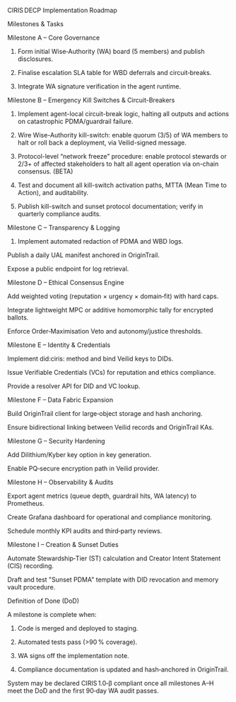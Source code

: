 CIRIS DECP Implementation Roadmap

Milestones & Tasks

Milestone A – Core Governance

1) Form initial Wise‑Authority (WA) board (5 members) and publish disclosures.

2) Finalise escalation SLA table for WBD deferrals and circuit‑breaks.

3) Integrate WA signature verification in the agent runtime.


Milestone B – Emergency Kill Switches & Circuit-Breakers

1) Implement agent-local circuit-break logic, halting all outputs and actions on catastrophic PDMA/guardrail failure.

2) Wire Wise-Authority kill-switch: enable quorum (3/5) of WA members to halt or roll back a deployment, via Veilid-signed message.

3) Protocol-level “network freeze” procedure: enable protocol stewards or 2/3+ of affected stakeholders to halt all agent operation via on-chain consensus. (BETA)

4) Test and document all kill-switch activation paths, MTTA (Mean Time to Action), and auditability.

5) Publish kill-switch and sunset protocol documentation; verify in quarterly compliance audits.


Milestone C – Transparency & Logging

1) Implement automated redaction of PDMA and WBD logs.

Publish a daily UAL manifest anchored in OriginTrail.

Expose a public endpoint for log retrieval.


Milestone D – Ethical Consensus Engine

Add weighted voting (reputation × urgency × domain‑fit) with hard caps.

Integrate lightweight MPC or additive homomorphic tally for encrypted ballots.

Enforce Order‑Maximisation Veto and autonomy/justice thresholds.


Milestone E – Identity & Credentials

Implement did:ciris: method and bind Veilid keys to DIDs.

Issue Verifiable Credentials (VCs) for reputation and ethics compliance.

Provide a resolver API for DID and VC lookup.


Milestone F – Data Fabric Expansion

Build OriginTrail client for large‑object storage and hash anchoring.

Ensure bidirectional linking between Veilid records and OriginTrail KAs.


Milestone G – Security Hardening

Add Dilithium/Kyber key option in key generation.

Enable PQ‑secure encryption path in Veilid provider.


Milestone H – Observability & Audits

Export agent metrics (queue depth, guardrail hits, WA latency) to Prometheus.

Create Grafana dashboard for operational and compliance monitoring.

Schedule monthly KPI audits and third‑party reviews.


Milestone I – Creation & Sunset Duties

Automate Stewardship‑Tier (ST) calculation and Creator Intent Statement (CIS) recording.

Draft and test "Sunset PDMA" template with DID revocation and memory vault procedure.


Definition of Done (DoD)

A milestone is complete when:

1. Code is merged and deployed to staging.


2. Automated tests pass (>90 % coverage).


3. WA signs off the implementation note.


4. Compliance documentation is updated and hash‑anchored in OriginTrail.



System may be declared CIRIS 1.0‑β compliant once all milestones A–H meet the DoD and the first 90‑day WA audit passes.

